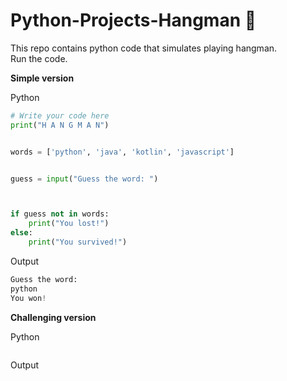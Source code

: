 # Python-Projects-Hangman 🐍
This repo contains python code that simulates playing hangman. <br>
Run the code.


**Simple version**

Python
```python
# Write your code here
print("H A N G M A N")


words = ['python', 'java', 'kotlin', 'javascript']


guess = input("Guess the word: ")



if guess not in words:
    print("You lost!")
else:
    print("You survived!")
```

Output
```python
Guess the word:
python
You won!
```

**Challenging version** <br>

Python
```python

```

Output
```python

```
